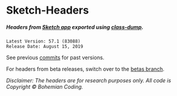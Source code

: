 # Sketch-Headers
##### Headers from [Sketch app](http://www.sketchapp.com) exported using [class-dump](http://stevenygard.com/projects/class-dump/).

```
Latest Version: 57.1 (83088)
Release Date: August 15, 2019
```

See previous [commits](https://github.com/abynim/Sketch-Headers/commits/master) for past versions.

For headers from beta releases, switch over to the [betas branch](https://github.com/abynim/Sketch-Headers/tree/betas).

*Disclaimer: The headers are for research purposes only. All code is Copyright © Bohemian Coding.*
